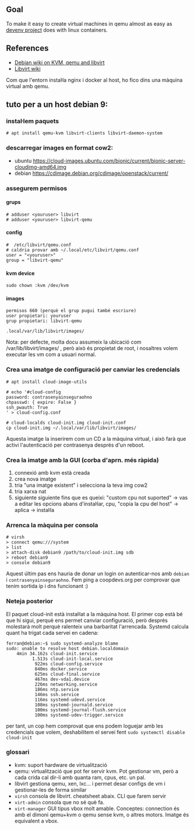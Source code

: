 ## Goal
To make it easy to create virtual machines in qemu almost as easy as [devenv project](https://github.com/coopdevs/devenv/) does with linux containers.

## References

* [Debian wiki on KVM, qemu and libvirt](https://wiki.debian.org/KVM)
* [Libvirt wiki](https://wiki.libvirt.org/page/Main_Page)

Com que l'entorn instaŀla nginx i docker al host, ho fico dins una màquina virtual amb qemu.

## tuto per a un host debian 9:

### instaŀlem paquets

`# apt install qemu-kvm libvirt-clients libvirt-daemon-system`

### descarregar images en format cow2:

* ubuntu https://cloud-images.ubuntu.com/bionic/current/bionic-server-cloudimg-amd64.img
* debian https://cdimage.debian.org/cdimage/openstack/current/

### assegurem permisos

#### grups

```
# adduser <youruser> libvirt
# adduser <youruser> libvirt-qemu
```

#### config

```
#  /etc/libvirt/qemu.conf
# caldria provar amb ~/.local/etc/libvirt/qemu.conf
user = "<youruser>"
group = "libvirt-qemu"
```

#### kvm device

`sudo chown :kvm /dev/kvm`

#### images

```
permisos 660 (perquè el grup pugui també escriure)
user propietari: youruser
grup propietari: libvirt-qemu

.local/var/lib/libvirt/images/
```
Nota: per defecte, molta docu assumeix la ubicació com /var/lib/libvirt/images/ , però això és propietat de root, i nosaltres volem executar les vm com a usuari normal.

### Crea una imatge de configuració per canviar les credencials

```
# apt install cloud-image-utils

# echo '#cloud-config
password: contrasenyainseguraohno
chpasswd: { expire: False }
ssh_pwauth: True
' > cloud-config.conf

# cloud-localds cloud-init.img cloud-init.conf
cp cloud-init.img ~/.local/var/lib/libvirt/images/
```
Aquesta imatge la inserirem com un CD a la màquina virtual, i això farà que activi l'autenticació per contrasenya després d'un reboot.

### Crea la imatge amb la GUI (corba d'aprn. més ràpida)

1. connexió amb kvm està creada
2. crea nova imatge
3. tria "una imatge existent" i selecciona la teva img cow2
4. tria xarxa nat
5. siguiente siguiente fins que es queixi: "custom cpu not suported" → vas a editar les opcions abans d'instaŀlar, cpu, "copia la cpu del host" → aplica → instaŀla

### Arrenca la màquina per consola

```
# virsh
> connect qemu:///system
> list
> attach-disk debian9 /path/to/cloud-init.img sdb
> reboot debian9
> console debian9
```
Aquest últim pas ens hauria de donar un login on autenticar-nos amb `debian` i `contrasenyainseguraohno`. Fem ping a coopdevs.org per comprovar que tenim sortida ip i dns funcionant :)

### Neteja posterior

El paquet cloud-init està instaŀlat a la màquina host. El primer cop està bé que hi sigui, perquè ens permet canviar configuració, però després molestarà molt perquè ralenteix una barbaritat l'arrencada. Systemd calcula quant ha trigat cada servei en cadena:

```
ferran@debian:~$ sudo systemd-analyze blame
sudo: unable to resolve host debian.localdomain
    4min 34.162s cloud-init.service
          1.513s cloud-init-local.service
           922ms cloud-config.service
           840ms docker.service
           625ms cloud-final.service
           467ms dev-vda1.device
           226ms networking.service
           186ms ntp.service
           146ms ssh.service
           116ms systemd-udevd.service
           108ms systemd-journald.service
           100ms systemd-journal-flush.service
           100ms systemd-udev-trigger.service
```
per tant, un cop hem comprovat que ens podem loguejar amb les credencials que volem, deshabilitem el servei fent `sudo systemctl disable cloud-init`

### glossari

* kvm: suport hardware de virtualització
* qemu: virtualització que pot fer servir kvm. Pot gestionar vm, però a cada crida cal dir-li amb quanta ram, cpus, etc. un pal.
* libvirt gestiona qemu, xen, lxc... i permet desar configs de vm i gestionar-les de forma similar
* `virsh` consola de libvirt. cheatsheet abaix. CLI que farem servir
* `virt-admin` consola que no sé què fa.
* `virt-manager` GUI tipus vbox molt amable. Conceptes: connection és amb el dimoni qemu+kvm o qemu sense kvm, o altres motors. Imatge és equivalent a vbox.